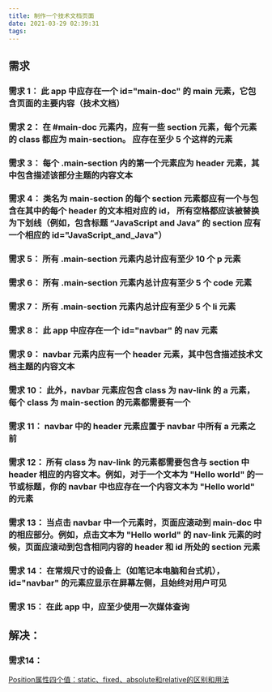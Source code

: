 ```yaml
---
title: 制作一个技术文档页面
date: 2021-03-29 02:39:31
tags:
---
```


## 需求

### 需求 1： 此 app 中应存在一个 id="main-doc" 的 main 元素，它包含页面的主要内容（技术文档）

### 需求 2： 在 #main-doc 元素内，应有一些 section 元素，每个元素的 class 都应为 main-section。 应存在至少 5 个这样的元素

### 需求 3： 每个 .main-section 内的第一个元素应为 header 元素，其中包含描述该部分主题的内容文本

### 需求 4： 类名为 main-section 的每个 section 元素都应有一个与包含在其中的每个 header 的文本相对应的 id， 所有空格都应该被替换为下划线（例如，包含标题 “JavaScript and Java” 的 section 应有一个相应的 id="JavaScript_and_Java"）

### 需求 5： 所有 .main-section 元素内总计应有至少 10 个 p 元素

### 需求 6： 所有 .main-section 元素内总计应有至少 5 个 code 元素

### 需求 7： 所有 .main-section 元素内总计应有至少 5 个 li 元素

### 需求 8： 此 app 中应存在一个 id="navbar" 的 nav 元素

### 需求 9： navbar 元素内应有一个 header 元素，其中包含描述技术文档主题的内容文本

### 需求 10： 此外，navbar 元素应包含 class 为 nav-link 的 a 元素， 每个 class 为 main-section 的元素都需要有一个

### 需求 11： navbar 中的 header 元素应置于 navbar 中所有 a 元素之前

### 需求 12： 所有 class 为 nav-link 的元素都需要包含与 section 中 header 相应的内容文本。例如，对于一个文本为 "Hello world" 的一节或标题，你的 navbar 中也应存在一个内容文本为 "Hello world" 的元素

### 需求 13： 当点击 navbar 中一个元素时，页面应滚动到 main-doc 中的相应部分。例如，点击文本为 "Hello world" 的 nav-link 元素的时候，页面应滚动到包含相同内容的 header 和 id 所处的 section 元素

### 需求 14： 在常规尺寸的设备上（如笔记本电脑和台式机），id="navbar" 的元素应显示在屏幕左侧，且始终对用户可见

### 需求 15： 在此 app 中，应至少使用一次媒体查询

## 解决：

### 需求14：

[Position属性四个值：static、fixed、absolute和relative的区别和用法](https://www.cnblogs.com/thewaytoace/p/5264436.html)

